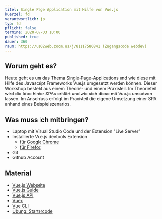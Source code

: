 ```yaml
---
titel: Single Page Application mit Hilfe von Vue.js
kuerzel: fd
verantwortlich: jp
typ: fd
pflicht: false
termine: 2020-07-03 10:00
published: true
dauer: 360
raum: https://us02web.zoom.us/j/81117580841 (Zugangscode webdev)
---
```


## Worum geht es?

Heute geht es um das Thema Single-Page-Applications und wie diese mit Hilfe des Javascript Frameworks Vue.js umgesetzt werden können. Dieser Workshop besteht aus einem Theorie- und einem Praxisteil. Im Theorieteil wird die Idee hinter SPAs erklärt und wie sich diese mit Vue.js umsetzen lassen. Im Anschluss erfolgt im Praxisteil die eigene Umsetzung einer SPA anhand eines Beispielszenarios.

## Was muss ich mitbringen?
* Laptop mit Visual Studio Code und der Extension "Live Server"
* Installierte Vue.js devtools Extension
	* [für Google Chrome](https://chrome.google.com/webstore/detail/vuejs-devtools/nhdogjmejiglipccpnnnanhbledajbpd?hl=en)
	* [für Firefox](https://addons.mozilla.org/de/firefox/addon/vue-js-devtools/)
* Git
* Github Account

## Material

* [Vue.js Webseite](https://vuejs.org/)
* [Vue.js Guide](https://vuejs.org/v2/guide/)
* [Vue.js API](https://vuejs.org/v2/api/)
* [Vuex](https://vuex.vuejs.org/)
* [Vue CLI](https://cli.vuejs.org/)
* [Übung: Startercode](https://github.com/jhfpereira/feature-playlist-vue-startercode)
